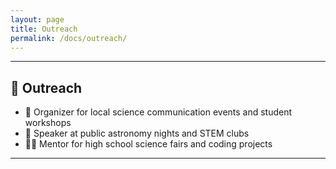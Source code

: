 ```yaml
---
layout: page
title: Outreach
permalink: /docs/outreach/
---
```


---



## 🌱 <span id="outreach">Outreach</span>

- 🚀 Organizer for local science communication events and student workshops
- 📣 Speaker at public astronomy nights and STEM clubs
- 🧑‍🏫 Mentor for high school science fairs and coding projects

---